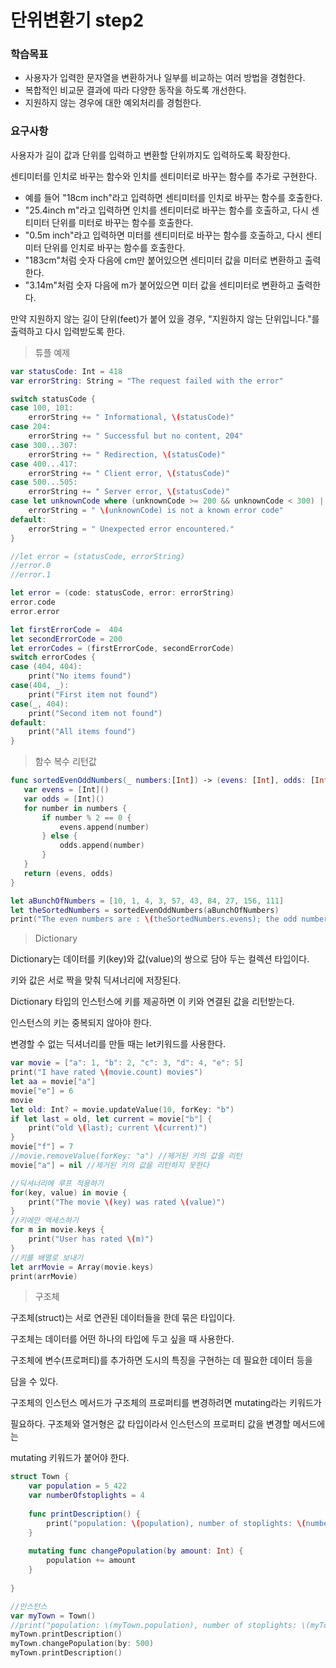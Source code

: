 # 단위변환기 step2

### 학습목표

- 사용자가 입력한 문자열을 변환하거나 일부를 비교하는 여러 방법을 경험한다.
- 복합적인 비교문 결과에 따라 다양한 동작을 하도록 개선한다.
- 지원하지 않는 경우에 대한 예외처리를 경험한다.

### 요구사항

사용자가 길이 값과 단위를 입력하고 변환할 단위까지도 입력하도록 확장한다.

센티미터를 인치로 바꾸는 함수와 인치를 센티미터로 바꾸는 함수를 추가로 구현한다.

- 예를 들어 "18cm inch"라고 입력하면 센티미터를 인치로 바꾸는 함수를 호출한다.
- "25.4inch m"라고 입력하면 인치를 센티미터로 바꾸는 함수를 호출하고, 다시 센티미터 단위를 미터로 바꾸는 함수를 호출한다.
- "0.5m inch"라고 입력하면 미터를 센티미터로 바꾸는 함수를 호출하고, 다시 센티미터 단위를 인치로 바꾸는 함수를 호출한다.
- "183cm"처럼 숫자 다음에 cm만 붙어있으면 센티미터 값을 미터로 변환하고 출력한다.
- "3.14m"처럼 숫자 다음에 m가 붙어있으면 미터 값을 센티미터로 변환하고 출력한다.

만약 지원하지 않는 길이 단위(feet)가 붙어 있을 경우, "지원하지 않는 단위입니다."를 출력하고 다시 입력받도록 한다.



> 튜플 예제

```swift
var statusCode: Int = 418
var errorString: String = "The request failed with the error"

switch statusCode {
case 100, 101:
    errorString += " Informational, \(statusCode)"
case 204:
    errorString += " Successful but no content, 204"
case 300...307:
    errorString += " Redirection, \(statusCode)"
case 400...417:
    errorString += " Client error, \(statusCode)"
case 500...505:
    errorString += " Server error, \(statusCode)"
case let unknownCode where (unknownCode >= 200 && unknownCode < 300) || unknownCode > 505:
    errorString = " \(unknownCode) is not a known error code"
default:
    errorString = " Unexpected error encountered."
}

//let error = (statusCode, errorString)
//error.0
//error.1

let error = (code: statusCode, error: errorString)
error.code
error.error

let firstErrorCode =  404
let secondErrorCode = 200
let errorCodes = (firstErrorCode, secondErrorCode)
switch errorCodes {
case (404, 404):
    print("No items found")
case(404, _):
    print("First item not found")
case(_, 404):
    print("Second item not found")
default:
    print("All items found")
}
```



> 함수 복수 리턴값

 ```swift
func sortedEvenOddNumbers(_ numbers:[Int]) -> (evens: [Int], odds: [Int]) {
    var evens = [Int]()
    var odds = [Int]()
    for number in numbers {
        if number % 2 == 0 {
            evens.append(number)
        } else {
            odds.append(number)
        }
    }
    return (evens, odds)
}

let aBunchOfNumbers = [10, 1, 4, 3, 57, 43, 84, 27, 156, 111]
let theSortedNumbers = sortedEvenOddNumbers(aBunchOfNumbers)
print("The even numbers are : \(theSortedNumbers.evens); the odd numbers are : \(theSortedNumbers.odds)")
 ```

> Dictionary

Dictionary는 데이터를 키(key)와 값(value)의 쌍으로 담아 두는 컬렉션 타입이다.

키와 값은 서로 짝을 맞춰 딕셔너리에 저장된다.

Dictionary 타입의 인스턴스에 키를 제공하면 이 키와 연결된 값을 리턴받는다.

인스턴스의 키는 중복되지 않아야 한다. 

변경할 수 없는 딕셔너리를 만들 때는 let키워드를 사용한다.

```swift
var movie = ["a": 1, "b": 2, "c": 3, "d": 4, "e": 5]
print("I have rated \(movie.count) movies")
let aa = movie["a"]
movie["e"] = 6
movie
let old: Int? = movie.updateValue(10, forKey: "b")
if let last = old, let current = movie["b"] {
    print("old \(last); current \(current)")
}
movie["f"] = 7
//movie.removeValue(forKey: "a") //제거된 키의 값을 리턴
movie["a"] = nil //제거된 키의 값을 리턴하지 못한다

//딕셔너리에 루프 적용하기
for(key, value) in movie {
    print("The movie \(key) was rated \(value)")
}
//키에만 엑세스하기
for m in movie.keys {
    print("User has rated \(m)")
}
//키를 배열로 보내기
let arrMovie = Array(movie.keys)
print(arrMovie)
```

> 구조체

구조체(struct)는 서로 연관된 데이터들을 한데 묶은 타입이다. 

구조체는 데이터를 어떤 하나의 타입에 두고 싶을 때 사용한다.

구조체에 변수(프로퍼티)를 추가하면 도시의 특징을 구현하는 데 필요한 데이터 등을 

담을 수 있다.

구조체의 인스턴스 메서드가 구조체의 프로퍼티를 변경하려면 mutating라는 키워드가

필요하다. 구조체와 열거형은 값 타입이라서 인스턴스의 프로퍼티 값을 변경할 메서드에는

mutating 키워드가 붙어야 한다.

```swift
struct Town {
    var population = 5_422
    var numberOfstoplights = 4
    
    func printDescription() {
        print("population: \(population), number of stoplights: \(numberOfstoplights)")
    }
    
    mutating func changePopulation(by amount: Int) {
        population += amount
    }
    
}

//인스턴스
var myTown = Town()
//print("population: \(myTown.population), number of stoplights: \(myTown.numberOfstoplights)")
myTown.printDescription()
myTown.changePopulation(by: 500)
myTown.printDescription()
```

 

